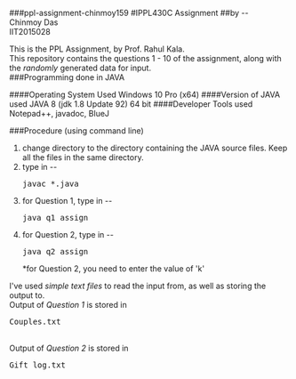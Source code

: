 ###ppl-assignment-chinmoy159
#IPPL430C Assignment
##by --<br>Chinmoy Das<br>IIT2015028

This is the PPL Assignment, by Prof. Rahul Kala.<br>
This repository contains the questions 1 - 10 of the assignment, along with the <i>randomly</i> generated data for input.<br>
###Programming done in JAVA

####Operating System Used
Windows 10 Pro (x64)
####Version of JAVA used
JAVA 8 (jdk 1.8 Update 92) 64 bit
####Developer Tools used
Notepad++, javadoc, BlueJ

###Procedure (using command line)
1. change directory to the directory containing the JAVA source files. Keep all the files in the same directory.
2. type in --<pre>javac *.java</pre>
3. for Question 1, type in --<pre>java q1_assign</pre>
4. for Question 2, type in --<pre>java q2_assign</pre>
*for Question 2, you need to enter the value of 'k'

I've used <i>simple text files</i> to read the input from, as well as storing the output to.<br>
Output of <i>Question 1</i> is stored in <pre>Couples.txt</pre><br>
Output of <i>Question 2</i> is stored in <pre>Gift_log.txt</pre>
